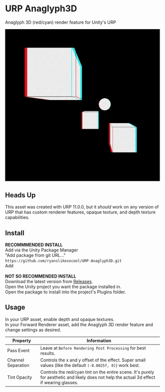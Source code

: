 # URP Anaglyph3D
 Anaglyph 3D (red/cyan) render feature for Unity's URP

![Sample Image](images~/sample.jpg)

## Heads Up
This asset was created with URP 11.0.0, but it *should* work on any version of URP that has custom renderer features, opaque texture, and depth texture capabilities.

## Install
**RECOMMMENDED INSTALL**\
Add via the Unity Package Manager\
"Add package from git URL..."\
`https://github.com/ryanslikesocool/URP-Anaglyph3D.git`\
Add\
\
**NOT SO RECOMMENDED INSTALL**\
Download the latest version from [Releases](https://github.com/ryanslikesocool/URP-Anaglyph3D/releases).\
Open the Unity project you want the package installed in.\
Open the package to install into the project's Plugins folder.

## Usage
In your URP asset, enable depth and opaque textures.\
In your Forward Renderer asset, add the Anaglyph 3D render feature and change settings as desired.

| Property | Information |
| ----- | ----- |
| Pass Event | Leave at `Before Rendering Post Processing` for best results. |
| Channel Separation | Controls the x and y offset of the effect.  Super small values (like the default `(-0.0025f, 0)`) work best. |
| Tint Opacity | Controls the red/cyan tint on the entire scene.  It's purely for aesthetic and likely does not help the actual 3d effect if wearing glasses. |
